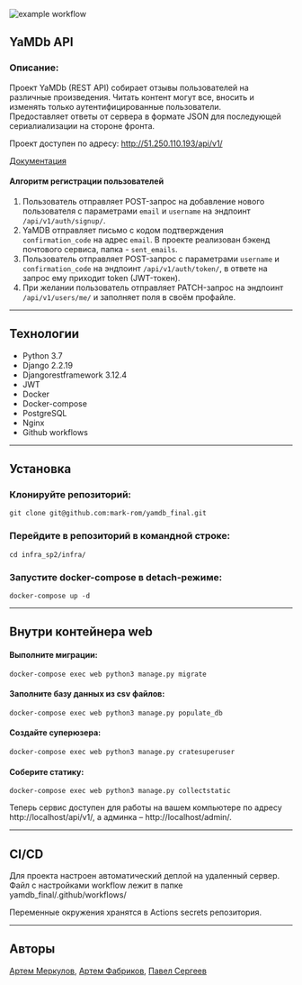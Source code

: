 ![example workflow](https://github.com/mark-rom/yamdb_final/actions/workflows/yamdb_workflow.yml/badge.svg)

## YaMDb API ##
### Описание: ###

Проект YaMDb (REST API) собирает отзывы пользователей на различные произведения. Читать контент могут все, вносить и изменять только аутентифицированные пользователи.  
Предоставляет ответы от сервера в формате JSON для последующей сериалиализации на стороне фронта.

Проект доступен по адресу: http://51.250.110.193/api/v1/

[Документация](http://51.250.110.193/redoc/)

#### Алгоритм регистрации пользователей ####
  
1. Пользователь отправляет POST-запрос на добавление нового пользователя с параметрами `email` и `username` на эндпоинт `/api/v1/auth/signup/`.  
2. YaMDB отправляет письмо с кодом подтверждения `confirmation_code` на адрес `email`. В проекте реализован бэкенд почтового сервиса, папка - `sent_emails`.  
3. Пользователь отправляет POST-запрос с параметрами `username` и `confirmation_code` на эндпоинт `/api/v1/auth/token/`, в ответе на запрос ему приходит token (JWT-токен).  
4. При желании пользователь отправляет PATCH-запрос на эндпоинт `/api/v1/users/me/` и заполняет поля в своём профайле. 
____

## Технологии ##
- Python 3.7
- Django 2.2.19
- Djangorestframework 3.12.4
- JWT
- Docker
- Docker-compose
- PostgreSQL
- Nginx
- Github workflows
____

## Установка ##

### Клонируйте репозиторий: ###
    git clone git@github.com:mark-rom/yamdb_final.git

### Перейдите в репозиторий в командной строке: ###
    cd infra_sp2/infra/
  
### Запустите docker-compose в detach-режиме: ###
    docker-compose up -d
____

## Внутри контейнера web ##

#### Выполните миграции: ####
    docker-compose exec web python3 manage.py migrate
  
#### Заполните базу данных из csv файлов: ####
    docker-compose exec web python3 manage.py populate_db
  
#### Создайте суперюзера: ####
    docker-compose exec web python3 manage.py cratesuperuser

#### Соберите статику: ####
    docker-compose exec web python3 manage.py collectstatic

Теперь сервис доступен для работы на вашем компьютере по адресу http://localhost/api/v1/, а админка – http://localhost/admin/.
____

## CI/CD ##

Для проекта настроен автоматический деплой на удаленный сервер. Файл с настройками workflow лежит в папке yamdb_final/.github/workflows/

Переменные окружения хранятся в Actions secrets репозитория.
____

## Авторы ##
[Артем Меркулов](https://github.com/aimerkz), [Артем Фабриков](https://github.com/KitKat-ru), [Павел Сергеев](https://github.com/mark-rom)

